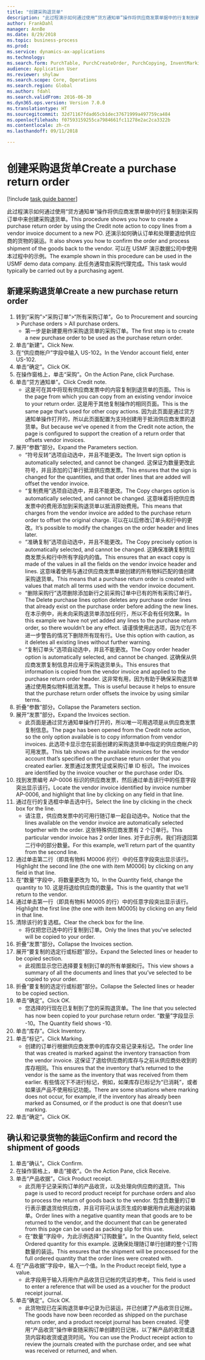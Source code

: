 ```yaml
--- 
title: "创建采购退货单"
description: "此过程演示如何通过使用“贷方通知单”操作将供应商发票单据中的行复制到新采购订单中来创建采购退货单。"
author: FrankDahl
manager: AnnBe
ms.date: 8/29/2018
ms.topic: business-process
ms.prod: 
ms.service: dynamics-ax-applications
ms.technology: 
ms.search.form: PurchTable, PurchCreateOrder, PurchCopying, InventMarking, PurchEditLines
audience: Application User
ms.reviewer: shylaw
ms.search.scope: Core, Operations
ms.search.region: Global
ms.author: fdahl
ms.search.validFrom: 2016-06-30
ms.dyn365.ops.version: Version 7.0.0
ms.translationtype: HT
ms.sourcegitcommit: 32d71167fdad65cb1dec37671999a497759ca484
ms.openlocfilehash: f07593159255ca7984661fc11278e2ac2ca3322b
ms.contentlocale: zh-cn
ms.lasthandoff: 09/11/2018

---
```

# <a name="create-a-purchase-return-order"></a><span data-ttu-id="b8964-103">创建采购退货单</span><span class="sxs-lookup"><span data-stu-id="b8964-103">Create a purchase return order</span></span>

[!include [task guide banner](../../includes/task-guide-banner.md)]

<span data-ttu-id="b8964-104">此过程演示如何通过使用“贷方通知单”操作将供应商发票单据中的行复制到新采购订单中来创建采购退货单。</span><span class="sxs-lookup"><span data-stu-id="b8964-104">This procedure shows you how to create a purchase return order by using the Credit note action to copy lines from a vendor invoice document to a new PO.</span></span> <span data-ttu-id="b8964-105">还演示如何确认订单和处理要退给供应商的货物的装运。</span><span class="sxs-lookup"><span data-stu-id="b8964-105">It also shows you how to confirm the order and process shipment of the goods back to the vendor.</span></span> <span data-ttu-id="b8964-106">可以在 USMF 演示数据公司中使用本过程中的示例。</span><span class="sxs-lookup"><span data-stu-id="b8964-106">The example shown in this procedure can be used in the USMF demo data company.</span></span> <span data-ttu-id="b8964-107">此任务通常由采购代理完成。</span><span class="sxs-lookup"><span data-stu-id="b8964-107">This task would typically be carried out by a purchasing agent.</span></span>


## <a name="create-a-new-purchase-return-order"></a><span data-ttu-id="b8964-108">新建采购退货单</span><span class="sxs-lookup"><span data-stu-id="b8964-108">Create a new purchase return order</span></span>
1. <span data-ttu-id="b8964-109">转到“采购”>“采购订单”>“所有采购订单”。</span><span class="sxs-lookup"><span data-stu-id="b8964-109">Go to Procurement and sourcing > Purchase orders > All purchase orders.</span></span>
    * <span data-ttu-id="b8964-110">第一步是新建要用作采购退货单的采购订单。</span><span class="sxs-lookup"><span data-stu-id="b8964-110">The first step is to create a new purchase order to be used as the purchase return order.</span></span>  
2. <span data-ttu-id="b8964-111">单击“新建”。</span><span class="sxs-lookup"><span data-stu-id="b8964-111">Click New.</span></span>
3. <span data-ttu-id="b8964-112">在“供应商帐户”字段中输入 US-102。</span><span class="sxs-lookup"><span data-stu-id="b8964-112">In the Vendor account field, enter US-102.</span></span>
4. <span data-ttu-id="b8964-113">单击“确定”。</span><span class="sxs-lookup"><span data-stu-id="b8964-113">Click OK.</span></span>
5. <span data-ttu-id="b8964-114">在操作窗格上，单击“采购”。</span><span class="sxs-lookup"><span data-stu-id="b8964-114">On the Action Pane, click Purchase.</span></span>
6. <span data-ttu-id="b8964-115">单击“贷方通知单”。</span><span class="sxs-lookup"><span data-stu-id="b8964-115">Click Credit note.</span></span>
    * <span data-ttu-id="b8964-116">这是可在其中将现有供应商发票中的内容复制到退货单的页面。</span><span class="sxs-lookup"><span data-stu-id="b8964-116">This is the page from which you can copy from an existing vendor invoice to your return order.</span></span> <span data-ttu-id="b8964-117">这是用于其他复制操作的相同页面。</span><span class="sxs-lookup"><span data-stu-id="b8964-117">This is the same page that’s used for other copy actions.</span></span> <span data-ttu-id="b8964-118">因为此页面是通过贷方通知单操作打开的，所以此页面配置为支持创建用于抵消供应商发票的退货单。</span><span class="sxs-lookup"><span data-stu-id="b8964-118">But because we’ve opened it from the Credit note action, the page is configured to support the creation of a return order that offsets vendor invoices.</span></span>  
7. <span data-ttu-id="b8964-119">展开“参数”部分。</span><span class="sxs-lookup"><span data-stu-id="b8964-119">Expand the Parameters section.</span></span>
    * <span data-ttu-id="b8964-120">“符号反转”选项自动选中，并且不能更改。</span><span class="sxs-lookup"><span data-stu-id="b8964-120">The Invert sign option is automatically selected, and cannot be changed.</span></span> <span data-ttu-id="b8964-121">这保证为数量更改此符号，并且添加的订单行抵消供应商发票。</span><span class="sxs-lookup"><span data-stu-id="b8964-121">This ensures that the sign is changed for the quantities, and that order lines that are added will offset the vendor invoice.</span></span>  
    * <span data-ttu-id="b8964-122">“复制费用”选项自动选中，并且不能更改。</span><span class="sxs-lookup"><span data-stu-id="b8964-122">The Copy charges option is automatically selected, and cannot be changed.</span></span> <span data-ttu-id="b8964-123">这意味着将把供应商发票中的费用添加到采购退货单以抵消原始费用。</span><span class="sxs-lookup"><span data-stu-id="b8964-123">This means that charges from the vendor invoice are added to the purchase return order to offset the original charge.</span></span> <span data-ttu-id="b8964-124">可以在以后修改订单头和行中的更改。</span><span class="sxs-lookup"><span data-stu-id="b8964-124">It’s possible to modify the changes on the order header and lines later.</span></span>  
    * <span data-ttu-id="b8964-125">“准确复制”选项自动选中，并且不能更改。</span><span class="sxs-lookup"><span data-stu-id="b8964-125">The Copy precisely option is automatically selected, and cannot be changed.</span></span> <span data-ttu-id="b8964-126">这确保准确复制供应商发票头和行中所有字段内的值。</span><span class="sxs-lookup"><span data-stu-id="b8964-126">This ensures that an exact copy is made of the values in all the fields on the vendor invoice header and lines.</span></span> <span data-ttu-id="b8964-127">这意味着使用与通过供应商发票单据创建的所有物料匹配的值创建采购退货单。</span><span class="sxs-lookup"><span data-stu-id="b8964-127">This means that a purchase return order is created with values that match all terms used with the vendor invoice document.</span></span>  
    * <span data-ttu-id="b8964-128">“删除采购行”选项删除添加新行之前采购订单中已有的所有采购订单行。</span><span class="sxs-lookup"><span data-stu-id="b8964-128">The Delete purchase lines option deletes any purchase order lines that already exist on the purchase order before adding the new lines.</span></span> <span data-ttu-id="b8964-129">在本示例中，尚未向采购退货单添加任何行，所以不会有任何效果。</span><span class="sxs-lookup"><span data-stu-id="b8964-129">In this example we have not yet added any lines to the purchase return order, so there wouldn’t be any effect.</span></span> <span data-ttu-id="b8964-130">请谨慎使用此选项，因为它在不进一步警告的情况下删除所有现有行。</span><span class="sxs-lookup"><span data-stu-id="b8964-130">Use this option with caution, as it deletes all existing lines without further warning.</span></span>  
    * <span data-ttu-id="b8964-131">“复制订单头”选项自动选中，并且不能更改。</span><span class="sxs-lookup"><span data-stu-id="b8964-131">The Copy order header option is automatically selected, and cannot be changed.</span></span> <span data-ttu-id="b8964-132">这确保从供应商发票复制信息并应用于采购退货单头。</span><span class="sxs-lookup"><span data-stu-id="b8964-132">This ensures that information is copied from the vendor invoice and applied to the purchase return order header.</span></span> <span data-ttu-id="b8964-133">这非常有用，因为有助于确保采购退货单通过使用类似物料抵消发票。</span><span class="sxs-lookup"><span data-stu-id="b8964-133">This is useful because it helps to ensure that the purchase return order offsets the invoice by using similar terms.</span></span>  
8. <span data-ttu-id="b8964-134">折叠“参数”部分。</span><span class="sxs-lookup"><span data-stu-id="b8964-134">Collapse the Parameters section.</span></span>
9. <span data-ttu-id="b8964-135">展开“发票”部分。</span><span class="sxs-lookup"><span data-stu-id="b8964-135">Expand the Invoices section.</span></span>
    * <span data-ttu-id="b8964-136">此页面是通过贷方通知单操作打开的，所以唯一可用选项是从供应商发票复制信息。</span><span class="sxs-lookup"><span data-stu-id="b8964-136">The page has been opened from the Credit note action, so the only option available is to copy information from vendor invoices.</span></span> <span data-ttu-id="b8964-137">此选项卡显示您在前面创建的采购退货单中指定的供应商帐户的可用发票。</span><span class="sxs-lookup"><span data-stu-id="b8964-137">This tab shows all the available invoices for the vendor account that’s specified on the purchase return order that you created earlier.</span></span>   <span data-ttu-id="b8964-138">发票通过发票凭证或采购订单 ID 标识。</span><span class="sxs-lookup"><span data-stu-id="b8964-138">The invoices are identified by the invoice voucher or the purchase order IDs.</span></span>  
10. <span data-ttu-id="b8964-139">找到发票编号 AP-0006 标识的供应商发票，然后通过单击该行中的任意字段突出显示该行。</span><span class="sxs-lookup"><span data-stu-id="b8964-139">Locate the vendor invoice identified by invoice number AP-0006, and highlight that line by clicking on any field in that line.</span></span>
11. <span data-ttu-id="b8964-140">通过在行的复选框中单击选中行。</span><span class="sxs-lookup"><span data-stu-id="b8964-140">Select the line by clicking in the check box for the line.</span></span> 
    * <span data-ttu-id="b8964-141">请注意，供应商发票中的可用行随订单一起自动选中。</span><span class="sxs-lookup"><span data-stu-id="b8964-141">Notice that the lines available on the vendor invoice are automatically selected together with the order.</span></span> <span data-ttu-id="b8964-142">这张特殊供应商发票有 2 个订单行。</span><span class="sxs-lookup"><span data-stu-id="b8964-142">This particular vendor invoice has 2 order lines.</span></span> <span data-ttu-id="b8964-143">对于此示例，我们将退回第二行中的部分数量。</span><span class="sxs-lookup"><span data-stu-id="b8964-143">For this example, we’ll return part of the quantity from the second line.</span></span>  
12. <span data-ttu-id="b8964-144">通过单击第二行（即具有物料 M0006 的行）中的任意字段突出显示该行。</span><span class="sxs-lookup"><span data-stu-id="b8964-144">Highlight the second line (the one with item M0006) by clicking on any field in that line.</span></span>
13. <span data-ttu-id="b8964-145">在“数量”字段中，将数量更改为 10。</span><span class="sxs-lookup"><span data-stu-id="b8964-145">In the Quantity field, change the quantity to 10.</span></span> <span data-ttu-id="b8964-146">这是将退给供应商的数量。</span><span class="sxs-lookup"><span data-stu-id="b8964-146">This is the quantity that we’ll return to the vendor.</span></span> 
14. <span data-ttu-id="b8964-147">通过单击第一行（即具有物料 M0005 的行）中的任意字段突出显示该行。</span><span class="sxs-lookup"><span data-stu-id="b8964-147">Highlight the first line (the one with item M0005) by clicking on any field in that line.</span></span>
15. <span data-ttu-id="b8964-148">清除该行的复选框。</span><span class="sxs-lookup"><span data-stu-id="b8964-148">Clear the check box for the line.</span></span>
    * <span data-ttu-id="b8964-149">将仅把您已选中的行复制到订单。</span><span class="sxs-lookup"><span data-stu-id="b8964-149">Only the lines that you've selected will be copied to your order.</span></span>  
16. <span data-ttu-id="b8964-150">折叠“发票”部分。</span><span class="sxs-lookup"><span data-stu-id="b8964-150">Collapse the Invoices section.</span></span>
17. <span data-ttu-id="b8964-151">展开“要复制的选定行或标题”部分。</span><span class="sxs-lookup"><span data-stu-id="b8964-151">Expand the Selected lines or header to be copied section.</span></span>
    * <span data-ttu-id="b8964-152">此视图显示您已选择要复制到订单的所有单据和行。</span><span class="sxs-lookup"><span data-stu-id="b8964-152">This view shows a summary of all the documents and lines that you’ve selected to be copied to your order.</span></span>  
18. <span data-ttu-id="b8964-153">折叠“要复制的选定行或标题”部分。</span><span class="sxs-lookup"><span data-stu-id="b8964-153">Collapse the Selected lines or header to be copied section.</span></span>
19. <span data-ttu-id="b8964-154">单击“确定”。</span><span class="sxs-lookup"><span data-stu-id="b8964-154">Click OK.</span></span>
    * <span data-ttu-id="b8964-155">您选择的行现在已复制到了您的采购退货单。</span><span class="sxs-lookup"><span data-stu-id="b8964-155">The line that you selected has now been copied to your purchase return order.</span></span> <span data-ttu-id="b8964-156">“数量”字段显示 -10。</span><span class="sxs-lookup"><span data-stu-id="b8964-156">The Quantity field shows -10.</span></span>   
20. <span data-ttu-id="b8964-157">单击“库存”。</span><span class="sxs-lookup"><span data-stu-id="b8964-157">Click Inventory.</span></span>
21. <span data-ttu-id="b8964-158">单击“标记”。</span><span class="sxs-lookup"><span data-stu-id="b8964-158">Click Marking.</span></span>
    * <span data-ttu-id="b8964-159">创建的订单行根据供应商发票中的库存交易记录来标记。</span><span class="sxs-lookup"><span data-stu-id="b8964-159">The order line that was created is marked against the inventory transaction from the vendor invoice.</span></span> <span data-ttu-id="b8964-160">这保证了退给供应商的库存与之前从供应商处收到的库存相同。</span><span class="sxs-lookup"><span data-stu-id="b8964-160">This ensures that the inventory that’s returned to the vendor is the same as the inventory that was received from them earlier.</span></span> <span data-ttu-id="b8964-161">有些情况下不进行标记，例如，如果库存已标记为“已消耗”，或者如果该产品不使用标记功能。</span><span class="sxs-lookup"><span data-stu-id="b8964-161">There are some situations where marking does not occur, for example, if the inventory has already been marked as Consumed, or if the product is one that doesn’t use marking.</span></span>  
22. <span data-ttu-id="b8964-162">单击“确定”。</span><span class="sxs-lookup"><span data-stu-id="b8964-162">Click OK.</span></span>

## <a name="confirm-and-record-the-shipment-of-goods"></a><span data-ttu-id="b8964-163">确认和记录货物的装运</span><span class="sxs-lookup"><span data-stu-id="b8964-163">Confirm and record the shipment of goods</span></span>
1. <span data-ttu-id="b8964-164">单击“确认”。</span><span class="sxs-lookup"><span data-stu-id="b8964-164">Click Confirm.</span></span>
2. <span data-ttu-id="b8964-165">在操作窗格上，单击“接收”。</span><span class="sxs-lookup"><span data-stu-id="b8964-165">On the Action Pane, click Receive.</span></span>
3. <span data-ttu-id="b8964-166">单击“产品收据”。</span><span class="sxs-lookup"><span data-stu-id="b8964-166">Click Product receipt.</span></span>
    * <span data-ttu-id="b8964-167">此页用于记录采购订单的产品收货，以及处理向供应商的退货。</span><span class="sxs-lookup"><span data-stu-id="b8964-167">This page is used to record product receipt for purchase orders and also to process the return of goods back to the vendor.</span></span> <span data-ttu-id="b8964-168">包含负数量的订单行表示要退货给供应商，并且可将可从该页生成的单据用作此用途的装箱单。</span><span class="sxs-lookup"><span data-stu-id="b8964-168">Order lines with a negative quantity mean that goods are to be returned to the vendor, and the document that can be generated from this page can be used as packing slip for this use.</span></span>   
    * <span data-ttu-id="b8964-169">在“数量”字段中，为此示例选择“订购数量”。</span><span class="sxs-lookup"><span data-stu-id="b8964-169">In the Quantity field, select Ordered quantity for this example.</span></span>   <span data-ttu-id="b8964-170">这确保处理随订单行创建的整个订购数量的装运。</span><span class="sxs-lookup"><span data-stu-id="b8964-170">This ensures that the shipment will be processed for the full ordered quantity that the order lines were created with.</span></span>   
4. <span data-ttu-id="b8964-171">在“产品收据”字段中，输入一个值。</span><span class="sxs-lookup"><span data-stu-id="b8964-171">In the Product receipt field, type a value.</span></span>
    * <span data-ttu-id="b8964-172">此字段用于输入将用作产品收货日记帐的凭证的参考。</span><span class="sxs-lookup"><span data-stu-id="b8964-172">This field is used to enter a reference that will be used as a voucher for the product receipt journal.</span></span>  
5. <span data-ttu-id="b8964-173">单击“确定”。</span><span class="sxs-lookup"><span data-stu-id="b8964-173">Click OK.</span></span>
    * <span data-ttu-id="b8964-174">此货物现已在采购退货单中记录为已装运，并已创建了产品收货日记帐。</span><span class="sxs-lookup"><span data-stu-id="b8964-174">The goods have now been recorded as shipped on the purchase return order, and a product receipt journal has been created.</span></span> <span data-ttu-id="b8964-175">可使用“产品收货”操作审查随采购订单创建的日记帐，以了解产品的收货或退货内容和收货或退货时间。</span><span class="sxs-lookup"><span data-stu-id="b8964-175">You can use the Product receipt action to review the journals created with the purchase order, and see what was received or returned, and when.</span></span>  


